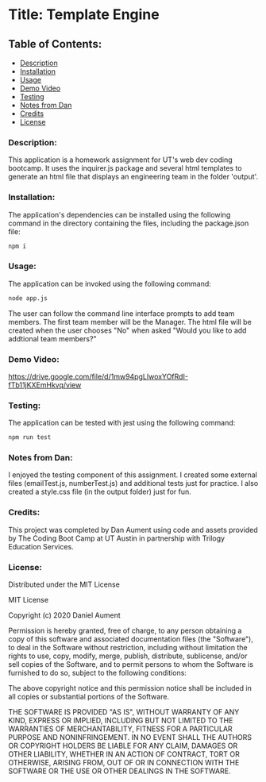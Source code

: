 # Title: Template Engine

## Table of Contents:
* [Description](#Description)
* [Installation](#Installation)
* [Usage](#Usage)
* [Demo Video](#video)
* [Testing](#Testing)
* [Notes from Dan](#Notes)
* [Credits](#Credits)
* [License](#License)

### <a name="Description">Description:</a>
This application is a homework assignment for UT's web dev coding bootcamp.  It uses the inquirer.js package and several html templates to generate an html file that displays an engineering team in the folder 'output'.  

### <a name="Installation">Installation:</a>
The application's dependencies can be installed using the following command in the directory containing the files, including the package.json file: 

```bash
npm i
```

### <a name="Usage">Usage:</a>
The application can be invoked using the following command: 

```bash
node app.js
```

The user can follow the command line interface prompts to add team members.  The first team member will be the Manager.  The html file will be created when the user chooses "No" when asked "Would you like to add addtional team members?"

### <a name="video">Demo Video: </a>
https://drive.google.com/file/d/1mw94pgLIwoxYOfRdI-fTb11jKXEmHkvq/view


### <a name="Testing">Testing: </a>
The application can be tested with jest using the following command: 

```bash
npm run test
```

### <a name="Notes">Notes from Dan:  </a>
I enjoyed the testing component of this assignment.  I created some external files (emailTest.js, numberTest.js) and additional tests just for practice.  I also created a style.css file (in the output folder) just for fun.

### <a name="Credits">Credits: </a>
This project was completed by Dan Aument using code and assets provided by The Coding Boot Camp at UT Austin in partnership with Trilogy Education Services. 

### <a name="License">License: </a>

Distributed under the MIT License

MIT License

Copyright (c) 2020 Daniel Aument

Permission is hereby granted, free of charge, to any person obtaining a copy
of this software and associated documentation files (the "Software"), to deal
in the Software without restriction, including without limitation the rights
to use, copy, modify, merge, publish, distribute, sublicense, and/or sell
copies of the Software, and to permit persons to whom the Software is
furnished to do so, subject to the following conditions:

The above copyright notice and this permission notice shall be included in all
copies or substantial portions of the Software.

THE SOFTWARE IS PROVIDED "AS IS", WITHOUT WARRANTY OF ANY KIND, EXPRESS OR
IMPLIED, INCLUDING BUT NOT LIMITED TO THE WARRANTIES OF MERCHANTABILITY,
FITNESS FOR A PARTICULAR PURPOSE AND NONINFRINGEMENT. IN NO EVENT SHALL THE
AUTHORS OR COPYRIGHT HOLDERS BE LIABLE FOR ANY CLAIM, DAMAGES OR OTHER
LIABILITY, WHETHER IN AN ACTION OF CONTRACT, TORT OR OTHERWISE, ARISING FROM,
OUT OF OR IN CONNECTION WITH THE SOFTWARE OR THE USE OR OTHER DEALINGS IN THE
SOFTWARE.
